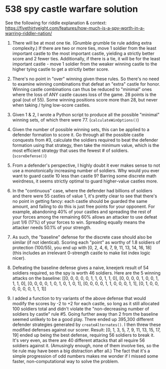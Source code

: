 # 538 spy castle warfare solution
See the following for riddle explanation & context:
https://fivethirtyeight.com/features/how-much-is-a-spy-worth-in-a-warring-riddler-nation/

1. There will be at most one tie.  (Grumble grumble tie rule adding extra complexity.)  If there are two or more ties, move 1 soldier from the least important castle to the most important castle, yielding a strictly better score and 2 fewer ties.  Additionally, if there is a tie, it will be for the least important castle - move 1 soldier from the weaker winning castle to the higher tying castle to get a strictly better score.

2. There's no point in "over" winning given these rules.  So there's no need to examine winning combinations that defeat an "extra" castle for honor.  Winning castle combinations can thus be reduced to "minimal" ones where the loss of ANY castle causes loss of the game.  28 points is the goal (out of 55).  Some winning positions score more than 28, but never when taking / tying low-score castles.

3. Given 1 & 2, I wrote a Python script to produce all the possible "minimal" winning sets, of which there were 77.  (`calculateWinOptions()`)

4. Given the number of possible winning sets, this can be applied to a defender formation to score it.  Go through all the possible castle conquests from #3, calculate the soldiers required to beat the defender formation using that strategy, then take the minimum value, which is the most efficient strategy that uses the fewest # of soldiers. (`scoreDefense()`)

5. From a defender's perspective, I highly doubt it ever makes sense to not use a monotonically increasing number of soldiers.  Why would you ever want to guard castle 10 less than castle 9?  Barring some discrete math weirdness, it seems strictly optimal to guard higher-value castles more.

6. In the "continuous" case, where the defender had billions of soldiers and there were 55 castles of value 1, it's pretty clear to see that there's no point in getting fancy: each castle should be guarded the same amount, and failing to do this is just free points for your opponent.  For example, abandoning 40% of your castles and spreading the rest of your forces among the remaining 60% allows an attacker to use defeat just 1/6 (17%) of your forces to win.  Spreading equally means the attacker needs 50.1% of your strength.

7. As such, the "baseline" defense for the discrete case should also be similar (if not identical).  Scoring each "point" as worthy of 1.8 soldiers of protection (100/55), you end up with [0, 2, 4, 6, 7, 9, 11, 13, 14, 16, 18]  (this includes an irrelevant 0-strength castle to make list index logic nicer).

8. Defeating the baseline defense gives a naive, kneejerk result of 54 soldiers required, so the spy is worth 46 soldiers.  Here are the 5 winning attacks on the baseline:
[[0, 0, 0, 0, 0, 1, 1, 0, 1, 1, 0], [0, 0, 0, 0, 1, 0, 0, 1, 1, 1, 0], [0, 0, 0, 0, 1, 0, 1, 0, 1, 0, 1], [0, 0, 0, 0, 1, 1, 0, 0, 0, 1, 1], [0, 1, 0, 0, 0, 0, 0, 0, 1, 1, 1]]

9. I added a function to try variants of the above defense that would modify the scores by -2 to +2 for each castle, so long as it still allocated 100 soldiers total and didn't violate the "non-decreasing number of soldiers by castle" rule #5.  Going further away than 2 from the baseline seemed unlikely to be a good play.  There ended up 395,300 different defender strategies generated by `createAlternates()`.  I then threw these modified defenses against our scorer.   Result: [0, 1, 3, 5, 7, 9, 11, 13, 15, 17, 19] ended up being the best defense, requiring 56 soldiers to break it.  It's very even, as there are 40 different attacks that all require 56 soldiers against it.  (Amusingly enough, none of them involve ties, so the tie rule may have been a big distraction after all.)
The fact that it's a simple progression of odd numbers makes me wonder if I missed some faster, non-computational way to solve the problem.
